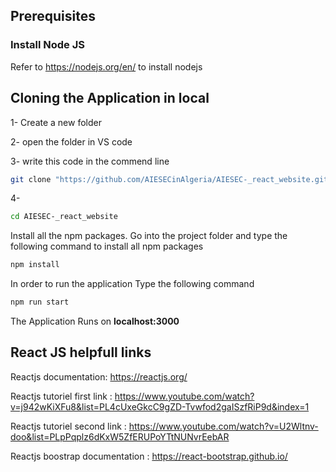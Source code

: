 
## Prerequisites

### Install Node JS
Refer to https://nodejs.org/en/ to install nodejs

## Cloning  the Application in local

1- Create a new folder

2- open the folder in VS code 

3- write this code in the commend line 

```bash
git clone "https://github.com/AIESECinAlgeria/AIESEC-_react_website.git"
```
4- 
```bash
cd AIESEC-_react_website
```


Install all the npm packages. Go into the project folder and type the following command to install all npm packages

```bash
npm install
```

In order to run the application Type the following command

```bash
npm run start
```

The Application Runs on **localhost:3000**

## React JS helpfull links

Reactjs documentation: https://reactjs.org/  



Reactjs tutoriel first link : https://www.youtube.com/watch?v=j942wKiXFu8&list=PL4cUxeGkcC9gZD-Tvwfod2gaISzfRiP9d&index=1



Reactjs tutoriel second link : https://www.youtube.com/watch?v=U2Wltnv-doo&list=PLpPqplz6dKxW5ZfERUPoYTtNUNvrEebAR


Reactjs boostrap documentation : https://react-bootstrap.github.io/





